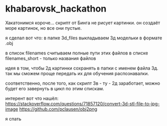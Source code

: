 # khabarovsk_hackathon
Хакатонимся
короче...
скрипт от Бинга не рисует картинки.
он создаёт море картинок, но все они пустые.

я сделал вот что:
в папке 3d_files выкладываем 3д модельки в формате .obj

в список filenames считываем полные пути этих файлов
в списке filenames_short - только названия файлов

идея в том, чтобы 2д картинки сохранять в папки с именем файла 3д.
так мы сможем проще передать их для обучения распознавалки.

соответственно, после того, как скрипт 3в - ту - 2д заработает,
можно будет его завернуть в цикл по этим спискам.

интерент вот что нашёл:
https://stackoverflow.com/questions/71857120/convert-3d-stl-file-to-jpg-image
https://github.com/pclausen/obj2png

я спать
